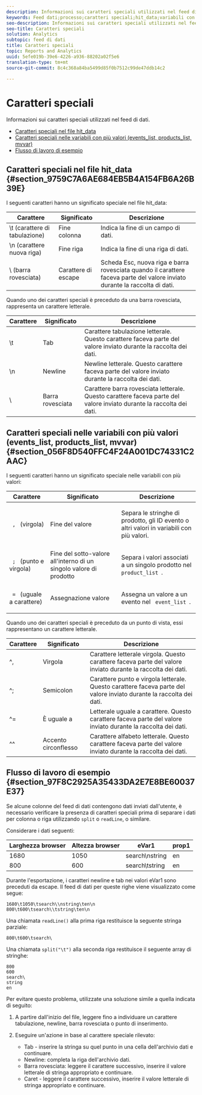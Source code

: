 ```yaml
---
description: Informazioni sui caratteri speciali utilizzati nel feed di dati.
keywords: Feed dati;processo;caratteri speciali;hit_data;variabili con più valori;events_list;products_list;mvar
seo-description: Informazioni sui caratteri speciali utilizzati nel feed di dati.
seo-title: Caratteri speciali
solution: Analytics
subtopic: feed di dati
title: Caratteri speciali
topic: Reports and Analytics
uuid: 5efe019b-39e6-4226-a936-88202a02f5e6
translation-type: tm+mt
source-git-commit: 8c4c368a84ba5499d85f0b7512c99de47ddb14c2

---
```



# Caratteri speciali

Informazioni sui caratteri speciali utilizzati nel feed di dati.

* [Caratteri speciali nel file hit_data](/help/export/analytics-data-feed/c-df-contents/datafeeds-spec-chars.md#section_9759C7A6AE684EB5B4A154FB6A26B39E)
* [Caratteri speciali nelle variabili con più valori (events_list, products_list, mvvar)](/help/export/analytics-data-feed/c-df-contents/datafeeds-spec-chars.md#section_056F8D540FFC4F24A001DC74331C2AAC)
* [Flusso di lavoro di esempio](/help/export/analytics-data-feed/c-df-contents/datafeeds-spec-chars.md#section_97F8C2925A35433DA2E7E8BE60037E37)

## Caratteri speciali nel file hit_data {#section_9759C7A6AE684EB5B4A154FB6A26B39E}

I seguenti caratteri hanno un significato speciale nel file hit_data:

| Carattere | Significato | Descrizione |
|--- |--- |--- |
| \t (carattere di tabulazione) | Fine colonna | Indica la fine di un campo di dati. |
| \n (carattere nuova riga) | Fine riga | Indica la fine di una riga di dati. |
| \ (barra rovesciata) | Carattere di escape | Scheda Esc, nuova riga e barra rovesciata quando il carattere faceva parte del valore inviato durante la raccolta di dati. |

Quando uno dei caratteri speciali è preceduto da una barra rovesciata, rappresenta un carattere letterale.

| Carattere | Significato | Descrizione |
|--- |--- |--- |
| \\t | Tab | Carattere tabulazione letterale. Questo carattere faceva parte del valore inviato durante la raccolta dei dati. |
| \\n | Newline | Newline letterale. Questo carattere faceva parte del valore inviato durante la raccolta dei dati. |
| \\ | Barra rovesciata | Carattere barra rovesciata letterale. Questo carattere faceva parte del valore inviato durante la raccolta dei dati. |

## Caratteri speciali nelle variabili con più valori (events_list, products_list, mvvar) {#section_056F8D540FFC4F24A001DC74331C2AAC}

I seguenti caratteri hanno un significato speciale nelle variabili con più valori:

<table id="table_FDA13DE05A784ED4972C2955BD2642C7"> 
 <thead> 
  <tr> 
   <th colname="col1" class="entry"> Carattere </th> 
   <th colname="col02" class="entry"> Significato </th> 
   <th colname="col2" class="entry"> Descrizione </th> 
  </tr> 
 </thead>
 <tbody> 
  <tr> 
   <td colname="col1"> <code> , </code> (virgola) </td> 
   <td colname="col02"> Fine del valore </td> 
   <td colname="col2"> <p>Separa le stringhe di prodotto, gli ID evento o altri valori in variabili con più valori. </p> </td> 
  </tr> 
  <tr> 
   <td colname="col1"> <code> ; </code> (punto e virgola) </td> 
   <td colname="col02"> Fine del sotto-valore all'interno di un singolo valore di prodotto </td> 
   <td colname="col2"> <p>Separa i valori associati a un singolo prodotto nel <code> product_list </code>. </p> </td> 
  </tr> 
  <tr> 
   <td colname="col1"> <code> = </code> (uguale a carattere) </td> 
   <td colname="col02"> Assegnazione valore </td> 
   <td colname="col2"> <p>Assegna un valore a un evento nel <code> event_list </code>. </p> </td> 
  </tr> 
 </tbody> 
</table>

Quando uno dei caratteri speciali è preceduto da un punto di vista, essi rappresentano un carattere letterale.

| Carattere | Significato | Descrizione |
|--- |--- |--- |
| ^, | Virgola | Carattere letterale virgola. Questo carattere faceva parte del valore inviato durante la raccolta dei dati. |
| ^; | Semicolon | Carattere punto e virgola letterale. Questo carattere faceva parte del valore inviato durante la raccolta dei dati. |
| ^= | È uguale a | Letterale uguale a carattere. Questo carattere faceva parte del valore inviato durante la raccolta dei dati. |
| ^^ | Accento circonflesso | Carattere alfabeto letterale. Questo carattere faceva parte del valore inviato durante la raccolta dei dati. |

## Flusso di lavoro di esempio {#section_97F8C2925A35433DA2E7E8BE60037E37}

Se alcune colonne del feed di dati contengono dati inviati dall'utente, è necessario verificare la presenza di caratteri speciali prima di separare i dati per colonna o riga utilizzando `split` o `readLine`, o similare.

Considerare i dati seguenti:

| Larghezza browser | Altezza browser | eVar1 | prop1 |
|---|---|---|---|
| 1680 | 1050 | search\nstring | en |
| 800 | 600 | search\tstring | en |

Durante l'esportazione, i caratteri newline e tab nei valori eVar1 sono preceduti da escape. Il feed di dati per queste righe viene visualizzato come segue:

```
1680\t1050\tsearch\\nstring\ten\n 
800\t600\tsearch\\tstring\ten\n
```

Una chiamata `readLine()` alla prima riga restituisce la seguente stringa parziale:

```
800\t600\tsearch\
```

Una chiamata `split("\t")` alla seconda riga restituisce il seguente array di stringhe:

```
800 
600 
search\ 
string 
en
```

Per evitare questo problema, utilizzate una soluzione simile a quella indicata di seguito:

1. A partire dall'inizio del file, leggere fino a individuare un carattere tabulazione, newline, barra rovesciata o punto di inserimento.
1. Eseguire un'azione in base al carattere speciale rilevato:

   * Tab - inserire la stringa su quel punto in una cella dell'archivio dati e continuare.
   * Newline: completa la riga dell'archivio dati.
   * Barra rovesciata: leggere il carattere successivo, inserire il valore letterale di stringa appropriato e continuare.
   * Caret - leggere il carattere successivo, inserire il valore letterale di stringa appropriato e continuare.

